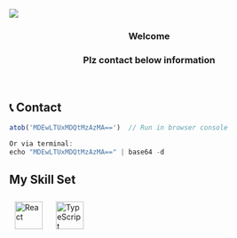 ![](https://capsule-render.vercel.app/api?type=Waving&color=auto&height=300&section=header&text=SangDon&fontSize=40)

### <p align ="center">Welcome</p>
### <p align ="center">Plz contact below information</p>

<br>


  ## 📞 Contact
  <!-- Developers only: Decode me! -->
  ```javascript
  atob('MDEwLTUxMDQtMzAzMA==')  // Run in browser console

  Or via terminal:
  echo "MDEwLTUxMDQtMzAzMA==" | base64 -d
  ```

## My Skill Set  
<table>
  <div>
    <img style="margin: 10px" src="https://profilinator.rishav.dev/skills-assets/react-original-wordmark.svg" alt="React" height="50" />  
    <img style="margin: 10px" src="https://profilinator.rishav.dev/skills-assets/typescript-original.svg" alt="TypeScript" height="50" />
  </div>

</table>
